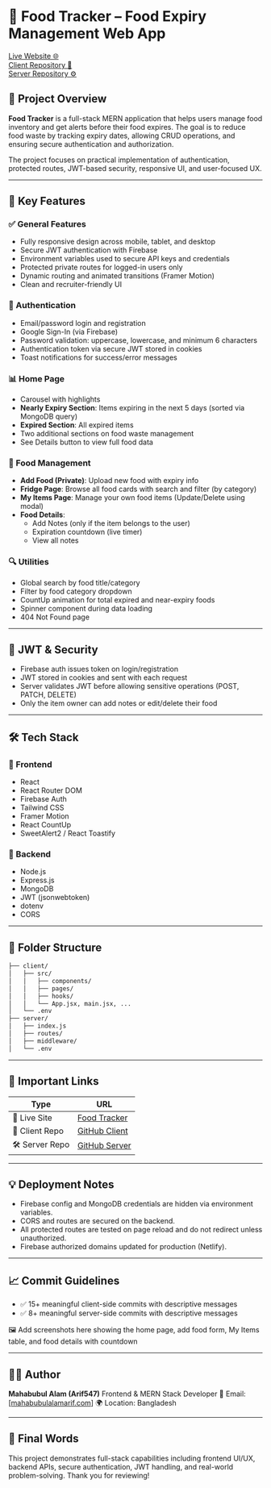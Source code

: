 # 🧊 Food Tracker – Food Expiry Management Web App

[Live Website 🌐](https://coruscating-stardust-95ebcd.netlify.app/)  
[Client Repository 📁](https://github.com/Programming-Hero-Web-Course4/b11a11-client-side-Arif547)  
[Server Repository ⚙️](https://github.com/Programming-Hero-Web-Course4/b11a11-server-side-Arif547)

## 📝 Project Overview

**Food Tracker** is a full-stack MERN application that helps users manage food inventory and get alerts before their food expires. The goal is to reduce food waste by tracking expiry dates, allowing CRUD operations, and ensuring secure authentication and authorization.

The project focuses on practical implementation of authentication, protected routes, JWT-based security, responsive UI, and user-focused UX.

---

## 🚀 Key Features

### ✅ General Features
- Fully responsive design across mobile, tablet, and desktop
- Secure JWT authentication with Firebase
- Environment variables used to secure API keys and credentials
- Protected private routes for logged-in users only
- Dynamic routing and animated transitions (Framer Motion)
- Clean and recruiter-friendly UI

### 🔐 Authentication
- Email/password login and registration
- Google Sign-In (via Firebase)
- Password validation: uppercase, lowercase, and minimum 6 characters
- Authentication token via secure JWT stored in cookies
- Toast notifications for success/error messages

### 📊 Home Page
- Carousel with highlights
- **Nearly Expiry Section**: Items expiring in the next 5 days (sorted via MongoDB query)
- **Expired Section**: All expired items
- Two additional sections on food waste management
- See Details button to view full food data

### 🍱 Food Management
- **Add Food (Private)**: Upload new food with expiry info
- **Fridge Page**: Browse all food cards with search and filter (by category)
- **My Items Page**: Manage your own food items (Update/Delete using modal)
- **Food Details**:
  - Add Notes (only if the item belongs to the user)
  - Expiration countdown (live timer)
  - View all notes

### 🔍 Utilities
- Global search by food title/category
- Filter by food category dropdown
- CountUp animation for total expired and near-expiry foods
- Spinner component during data loading
- 404 Not Found page

---

## 🔐 JWT & Security
- Firebase auth issues token on login/registration
- JWT stored in cookies and sent with each request
- Server validates JWT before allowing sensitive operations (POST, PATCH, DELETE)
- Only the item owner can add notes or edit/delete their food

---

## 🛠️ Tech Stack

### 📌 Frontend
- React
- React Router DOM
- Firebase Auth
- Tailwind CSS
- Framer Motion
- React CountUp
- SweetAlert2 / React Toastify

### 📌 Backend
- Node.js
- Express.js
- MongoDB
- JWT (jsonwebtoken)
- dotenv
- CORS

---

## 📂 Folder Structure

````bash
├── client/
│   ├── src/
│   │   ├── components/
│   │   ├── pages/
│   │   ├── hooks/
│   │   └── App.jsx, main.jsx, ...
│   └── .env
├── server/
│   ├── index.js
│   ├── routes/
│   ├── middleware/
│   └── .env
````

---

## 🔗 Important Links

| Type           | URL                                                                                         |
| -------------- | ------------------------------------------------------------------------------------------- |
| 🔴 Live Site   | [Food Tracker](https://coruscating-stardust-95ebcd.netlify.app/)                            |
| 🧠 Client Repo | [GitHub Client](https://github.com/Arif547/Food-Tracker-Client-Side.git) |
| 🛠 Server Repo | [GitHub Server](https://github.com/Arif547/Food-Tracker-Server-Side.git) |



---

## 💡 Deployment Notes

* Firebase config and MongoDB credentials are hidden via environment variables.
* CORS and routes are secured on the backend.
* All protected routes are tested on page reload and do not redirect unless unauthorized.
* Firebase authorized domains updated for production (Netlify).

---

## 📈 Commit Guidelines

* ✅ 15+ meaningful client-side commits with descriptive messages
* ✅ 8+ meaningful server-side commits with descriptive messages

🖼️ Add screenshots here showing the home page, add food form, My Items table, and food details with countdown

---

## 👨‍💻 Author

**Mahabubul Alam (Arif547)**
Frontend & MERN Stack Developer
📧 Email: \[[mahabubulalamarif.com](mailto:mahabubulalamarif@example.com)]
🌍 Location: Bangladesh

---

## 🏁 Final Words

This project demonstrates full-stack capabilities including frontend UI/UX, backend APIs, secure authentication, JWT handling, and real-world problem-solving. Thank you for reviewing!


